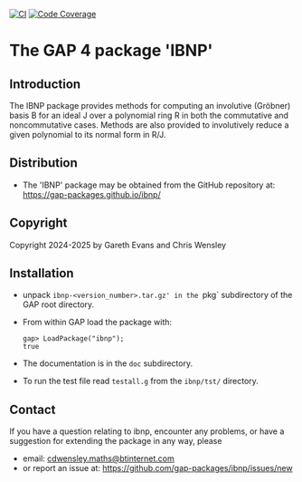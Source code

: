[![CI](https://github.com/gap-packages/ibnp/actions/workflows/CI.yml/badge.svg)](https://github.com/gap-packages/ibnp/actions/workflows/CI.yml)
[![Code Coverage](https://codecov.io/github/gap-packages/ibnp/coverage.svg?branch=master&token=)](https://codecov.io/gh/gap-packages/ibnp)

# The GAP 4 package 'IBNP' 

## Introduction

The IBNP package provides methods for computing an involutive (Gröbner) 
basis B for an ideal J over a polynomial ring R in both the commutative 
and noncommutative cases. Methods are also provided to involutively reduce 
a given polynomial to its normal form in R/J.

## Distribution

 * The 'IBNP' package may be obtained from the GitHub repository at:  
     <https://gap-packages.github.io/ibnp/>

## Copyright

Copyright 2024-2025 by Gareth Evans and Chris Wensley

## Installation

 * unpack `ibnp-<version_number>.tar.gz' in the `pkg` subdirectory of the GAP root directory.
 * From within GAP load the package with:

       gap> LoadPackage("ibnp");
       true

 * The documentation is in the `doc` subdirectory.
 * To run the test file read `testall.g` from the `ibnp/tst/` directory. 

Contact
-------
If you have a question relating to ibnp, encounter any problems, or have a suggestion for extending the package in any way, please 
 * email: cdwensley.maths@btinternet.com 
 * or report an issue at: https://github.com/gap-packages/ibnp/issues/new 

